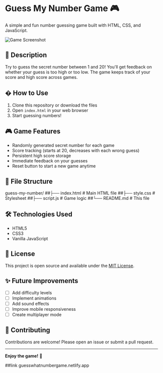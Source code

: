 # Guess My Number Game 🎮

A simple and fun number guessing game built with HTML, CSS, and JavaScript.

![Game Screenshot](screenshot.png) <!-- Add your screenshot file here -->

## 🎯 Description
Try to guess the secret number between 1 and 20! You'll get feedback on whether your guess is too high or too low. The game keeps track of your score and high score across games.

## � How to Use
1. Clone this repository or download the files
2. Open `index.html` in your web browser
3. Start guessing numbers!

## 🎮 Game Features
- Randomly generated secret number for each game
- Score tracking (starts at 20, decreases with each wrong guess)
- Persistent high score storage
- Immediate feedback on your guesses
- Reset button to start a new game anytime

## 📁 File Structure
guess-my-number/
##├── index.html # Main HTML file
##├── style.css # Stylesheet
##├── script.js # Game logic
##└── README.md # This file


## 🛠️ Technologies Used
- HTML5
- CSS3
- Vanilla JavaScript

## 📜 License
This project is open source and available under the [MIT License](LICENSE).

## ✨ Future Improvements
- [ ] Add difficulty levels
- [ ] Implement animations
- [ ] Add sound effects
- [ ] Improve mobile responsiveness
- [ ] Create multiplayer mode

## 🙌 Contributing
Contributions are welcome! Please open an issue or submit a pull request.

---
**Enjoy the game!** 🎉

##link 
guesswhatnumbergame.netlify.app
